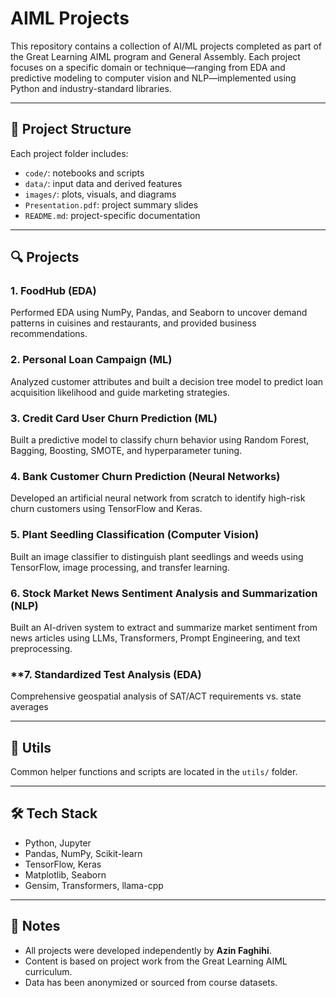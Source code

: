 # AIML Projects

This repository contains a collection of AI/ML projects completed as part of the Great Learning AIML program and General Assembly.
Each project focuses on a specific domain or technique—ranging from EDA and predictive modeling to computer vision and NLP—implemented using Python and industry-standard libraries.

---

## 📂 Project Structure

Each project folder includes:
- `code/`: notebooks and scripts
- `data/`: input data and derived features
- `images/`: plots, visuals, and diagrams
- `Presentation.pdf`: project summary slides
- `README.md`: project-specific documentation

---

## 🔍 Projects

### **1. FoodHub (EDA)**
Performed EDA using NumPy, Pandas, and Seaborn to uncover demand patterns in cuisines and restaurants, and provided business recommendations.

### **2. Personal Loan Campaign (ML)**
Analyzed customer attributes and built a decision tree model to predict loan acquisition likelihood and guide marketing strategies.

### **3. Credit Card User Churn Prediction (ML)**
Built a predictive model to classify churn behavior using Random Forest, Bagging, Boosting, SMOTE, and hyperparameter tuning.

### **4. Bank Customer Churn Prediction (Neural Networks)**
Developed an artificial neural network from scratch to identify high-risk churn customers using TensorFlow and Keras.

### **5. Plant Seedling Classification (Computer Vision)**
Built an image classifier to distinguish plant seedlings and weeds using TensorFlow, image processing, and transfer learning.

### **6. Stock Market News Sentiment Analysis and Summarization (NLP)**
Built an AI-driven system to extract and summarize market sentiment from news articles using LLMs, Transformers, Prompt Engineering, and text preprocessing.

### **7. Standardized Test Analysis (EDA)
Comprehensive geospatial analysis of SAT/ACT requirements vs. state averages

---

## 🔧 Utils

Common helper functions and scripts are located in the `utils/` folder.

---

## 🛠 Tech Stack

- Python, Jupyter  
- Pandas, NumPy, Scikit-learn  
- TensorFlow, Keras  
- Matplotlib, Seaborn  
- Gensim, Transformers, llama-cpp  

---

## 📎 Notes

- All projects were developed independently by **Azin Faghihi**.  
- Content is based on project work from the Great Learning AIML curriculum.  
- Data has been anonymized or sourced from course datasets.
